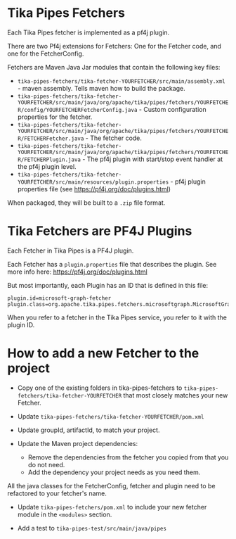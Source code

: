 # Tika Pipes Fetchers

Each Tika Pipes fetcher is implemented as a pf4j plugin.

There are two Pf4j extensions for Fetchers: One for the Fetcher code, and one for the FetcherConfig.

Fetchers are Maven Java Jar modules that contain the following key files:

* `tika-pipes-fetchers/tika-fetcher-YOURFETCHER/src/main/assembly.xml` - maven assembly. Tells maven how to build the package.
* `tika-pipes-fetchers/tika-fetcher-YOURFETCHER/src/main/java/org/apache/tika/pipes/fetchers/YOURFETCHER/config/YOURFETCHERFetcherConfig.java` - Custom configuration properties for the fetcher.
* `tika-pipes-fetchers/tika-fetcher-YOURFETCHER/src/main/java/org/apache/tika/pipes/fetchers/YOURFETCHER/FETCHERFetcher.java` - The fetcher code.
* `tika-pipes-fetchers/tika-fetcher-YOURFETCHER/src/main/java/org/apache/tika/pipes/fetchers/YOURFETCHER/FETCHERPlugin.java` - The pf4j plugin with start/stop event handler at the pf4j plugin level.
* `tika-pipes-fetchers/tika-fetcher-YOURFETCHER/src/main/resources/plugin.properties` - pf4j plugin properties file (see https://pf4j.org/doc/plugins.html)

When packaged, they will be built to a `.zip` file format.

# Tika Fetchers are PF4J Plugins

Each Fetcher in Tika Pipes is a PF4J plugin.

Each Fetcher has a `plugin.properties` file that describes the plugin. See more info here: https://pf4j.org/doc/plugins.html

But most importantly, each Plugin has an ID that is defined in this file:

```
plugin.id=microsoft-graph-fetcher
plugin.class=org.apache.tika.pipes.fetchers.microsoftgraph.MicrosoftGraphPlugin
```

When you refer to a fetcher in the Tika Pipes service, you refer to it with the plugin ID.

# How to add a new Fetcher to the project

* Copy one of the existing folders in tika-pipes-fetchers to `tika-pipes-fetchers/tika-fetcher-YOURFETCHER` that most closely matches your new Fetcher.

* Update `tika-pipes-fetchers/tika-fetcher-YOURFETCHER/pom.xml`

* Update groupId, artifactId, to match your project.

* Update the Maven project dependencies:

    * Remove the dependencies from the fetcher you copied from that you do not need.
    * Add the dependency your project needs as you need them.

All the java classes for the FetcherConfig, fetcher and plugin need to be refactored to your fetcher's name.

* Update `tika-pipes-fetchers/pom.xml` to include your new fetcher module in the `<modules>` section.

* Add a test to `tika-pipes-test/src/main/java/pipes`
